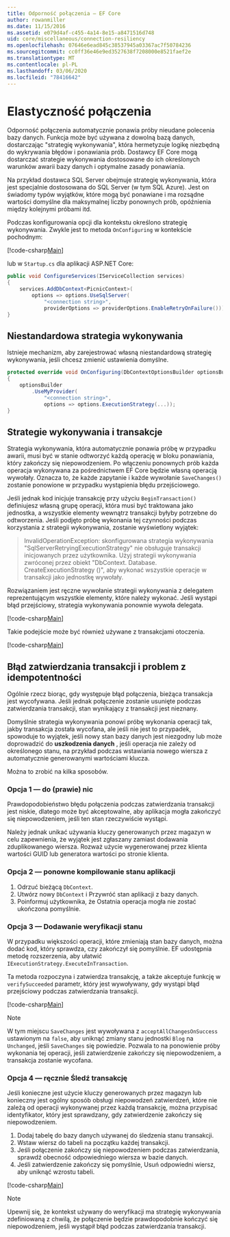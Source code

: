 ```yaml
---
title: Odporność połączenia — EF Core
author: rowanmiller
ms.date: 11/15/2016
ms.assetid: e079d4af-c455-4a14-8e15-a8471516d748
uid: core/miscellaneous/connection-resiliency
ms.openlocfilehash: 07646e6ead845c38537945a03367ac7f50784236
ms.sourcegitcommit: cc0ff36e46e9ed3527638f7208000e8521faef2e
ms.translationtype: MT
ms.contentlocale: pl-PL
ms.lasthandoff: 03/06/2020
ms.locfileid: "78416642"
---
```

# <a name="connection-resiliency"></a>Elastyczność połączenia

Odporność połączenia automatycznie ponawia próby nieudane polecenia bazy danych. Funkcja może być używana z dowolną bazą danych, dostarczając "strategię wykonywania", która hermetyzuje logikę niezbędną do wykrywania błędów i ponawiania prób. Dostawcy EF Core mogą dostarczać strategie wykonywania dostosowane do ich określonych warunków awarii bazy danych i optymalne zasady ponawiania.

Na przykład dostawca SQL Server obejmuje strategię wykonywania, która jest specjalnie dostosowana do SQL Server (w tym SQL Azure). Jest on świadomy typów wyjątków, które mogą być ponawiane i ma rozsądne wartości domyślne dla maksymalnej liczby ponownych prób, opóźnienia między kolejnymi próbami itd.

Podczas konfigurowania opcji dla kontekstu określono strategię wykonywania. Zwykle jest to metoda `OnConfiguring` w kontekście pochodnym:

[!code-csharp[Main](../../../samples/core/Miscellaneous/ConnectionResiliency/Program.cs#OnConfiguring)]

lub w `Startup.cs` dla aplikacji ASP.NET Core:

``` csharp
public void ConfigureServices(IServiceCollection services)
{
    services.AddDbContext<PicnicContext>(
        options => options.UseSqlServer(
            "<connection string>",
            providerOptions => providerOptions.EnableRetryOnFailure()));
}
```

## <a name="custom-execution-strategy"></a>Niestandardowa strategia wykonywania

Istnieje mechanizm, aby zarejestrować własną niestandardową strategię wykonywania, jeśli chcesz zmienić ustawienia domyślne.

``` csharp
protected override void OnConfiguring(DbContextOptionsBuilder optionsBuilder)
{
    optionsBuilder
        .UseMyProvider(
            "<connection string>",
            options => options.ExecutionStrategy(...));
}
```

## <a name="execution-strategies-and-transactions"></a>Strategie wykonywania i transakcje

Strategia wykonywania, która automatycznie ponawia próbę w przypadku awarii, musi być w stanie odtworzyć każdą operację w bloku ponawiania, który zakończy się niepowodzeniem. Po włączeniu ponownych prób każda operacja wykonywana za pośrednictwem EF Core będzie własną operacją wywołały. Oznacza to, że każde zapytanie i każde wywołanie `SaveChanges()` zostanie ponowione w przypadku wystąpienia błędu przejściowego.

Jeśli jednak kod inicjuje transakcję przy użyciu `BeginTransaction()` definiujesz własną grupę operacji, która musi być traktowana jako jednostka, a wszystkie elementy wewnątrz transakcji byłyby potrzebne do odtworzenia. Jeśli podjęto próbę wykonania tej czynności podczas korzystania z strategii wykonywania, zostanie wyświetlony wyjątek:

> InvalidOperationException: skonfigurowana strategia wykonywania "SqlServerRetryingExecutionStrategy" nie obsługuje transakcji inicjowanych przez użytkownika. Użyj strategii wykonywania zwróconej przez obiekt "DbContext. Database. CreateExecutionStrategy ()", aby wykonać wszystkie operacje w transakcji jako jednostkę wywołały.

Rozwiązaniem jest ręczne wywołanie strategii wykonywania z delegatem reprezentującym wszystkie elementy, które należy wykonać. Jeśli wystąpi błąd przejściowy, strategia wykonywania ponownie wywoła delegata.

[!code-csharp[Main](../../../samples/core/Miscellaneous/ConnectionResiliency/Program.cs#ManualTransaction)]

Takie podejście może być również używane z transakcjami otoczenia.

[!code-csharp[Main](../../../samples/core/Miscellaneous/ConnectionResiliency/Program.cs#AmbientTransaction)]

## <a name="transaction-commit-failure-and-the-idempotency-issue"></a>Błąd zatwierdzania transakcji i problem z idempotentności

Ogólnie rzecz biorąc, gdy występuje błąd połączenia, bieżąca transakcja jest wycofywana. Jeśli jednak połączenie zostanie usunięte podczas zatwierdzania transakcji, stan wynikający z transakcji jest nieznany. 

Domyślnie strategia wykonywania ponowi próbę wykonania operacji tak, jakby transakcja została wycofana, ale jeśli nie jest to przypadek, spowoduje to wyjątek, jeśli nowy stan bazy danych jest niezgodny lub może doprowadzić do **uszkodzenia danych** , jeśli operacja nie zależy od określonego stanu, na przykład podczas wstawiania nowego wiersza z automatycznie generowanymi wartościami klucza.

Można to zrobić na kilka sposobów.

### <a name="option-1---do-almost-nothing"></a>Opcja 1 — do (prawie) nic

Prawdopodobieństwo błędu połączenia podczas zatwierdzania transakcji jest niskie, dlatego może być akceptowalne, aby aplikacja mogła zakończyć się niepowodzeniem, jeśli ten stan rzeczywiście wystąpi.

Należy jednak unikać używania kluczy generowanych przez magazyn w celu zapewnienia, że wyjątek jest zgłaszany zamiast dodawania zduplikowanego wiersza. Rozważ użycie wygenerowanej przez klienta wartości GUID lub generatora wartości po stronie klienta.

### <a name="option-2---rebuild-application-state"></a>Opcja 2 — ponowne kompilowanie stanu aplikacji

1. Odrzuć bieżącą `DbContext`.
2. Utwórz nowy `DbContext` i Przywróć stan aplikacji z bazy danych.
3. Poinformuj użytkownika, że Ostatnia operacja mogła nie zostać ukończona pomyślnie.

### <a name="option-3---add-state-verification"></a>Opcja 3 — Dodawanie weryfikacji stanu

W przypadku większości operacji, które zmieniają stan bazy danych, można dodać kod, który sprawdza, czy zakończył się pomyślnie. EF udostępnia metodę rozszerzenia, aby ułatwić `IExecutionStrategy.ExecuteInTransaction`.

Ta metoda rozpoczyna i zatwierdza transakcję, a także akceptuje funkcję w `verifySucceeded` parametr, który jest wywoływany, gdy wystąpi błąd przejściowy podczas zatwierdzania transakcji.

[!code-csharp[Main](../../../samples/core/Miscellaneous/ConnectionResiliency/Program.cs#Verification)]

> [!NOTE]
> W tym miejscu `SaveChanges` jest wywoływana z `acceptAllChangesOnSuccess` ustawionym na `false`, aby uniknąć zmiany stanu jednostki `Blog` na `Unchanged`, jeśli `SaveChanges` się powiedzie. Pozwala to na ponowienie próby wykonania tej operacji, jeśli zatwierdzenie zakończy się niepowodzeniem, a transakcja zostanie wycofana.

### <a name="option-4---manually-track-the-transaction"></a>Opcja 4 — ręcznie Śledź transakcję

Jeśli konieczne jest użycie kluczy generowanych przez magazyn lub konieczny jest ogólny sposób obsługi niepowodzeń zatwierdzeń, które nie zależą od operacji wykonywanej przez każdą transakcję, można przypisać identyfikator, który jest sprawdzany, gdy zatwierdzenie zakończy się niepowodzeniem.

1. Dodaj tabelę do bazy danych używanej do śledzenia stanu transakcji.
2. Wstaw wiersz do tabeli na początku każdej transakcji.
3. Jeśli połączenie zakończy się niepowodzeniem podczas zatwierdzania, sprawdź obecność odpowiedniego wiersza w bazie danych.
4. Jeśli zatwierdzenie zakończy się pomyślnie, Usuń odpowiedni wiersz, aby uniknąć wzrostu tabeli.

[!code-csharp[Main](../../../samples/core/Miscellaneous/ConnectionResiliency/Program.cs#Tracking)]

> [!NOTE]
> Upewnij się, że kontekst używany do weryfikacji ma strategię wykonywania zdefiniowaną z chwilą, że połączenie będzie prawdopodobnie kończyć się niepowodzeniem, jeśli wystąpił błąd podczas zatwierdzania transakcji.
